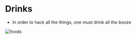 # <a name="drk">Drinks</a>

- In order to hack all the things, one must drink all the booze

![foods](https://images.pexels.com/photos/274131/pexels-photo-274131.jpeg?w=315&h=237&dpr=2&auto=compress&cs=tinysrgb)
